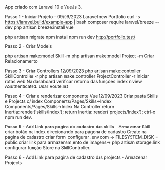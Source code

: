 App criado com Laravel 10 e VueJs 3.

Passo 1 - Iniciar Projeto - 09/09/2023
Laravel new Portfolio
curl -s https://laravel.build/example-app | bash
composer require laravel/breeze --dev
php artisan breeze:install vue
 
php artisan migrate
npm install
npm run dev
http://portfolio.test/

Passo 2 - Criar Models

php artisan make:model Skill -m
php artisan make:model Project -m
Criar Relacionamento

Passo 3 - Criar Controllers 12/09/2023
php artisan make:controller SkillController -r
php artisan make:controller ProjectController -r
Iniciar rotas web
Na dashboard verificar retorno das funções index n view ASuthenticated.
Usar Route:list

Passo 4 - Criar e renderizar componente Vue 12/09/2023
Criar pasta Skills e Projects c/ index
Components/Pages/Skills->Index
Components/Pages/Skills->Index
Na Controller
return Inertia::render('skills/Index');
return Inertia::render('projects/Index');
ctrl-x 
npm run dev.

Passo 5 - Add Link para pagina de cadastro das skills - Armazenar Skill
criar botão na index direcionando para págona de cadastro Create
na pagina de cadastro criar form.
configurar .env com ->  FILESYSTEM_DISK = public
criar link para armazenam,ento de imagens->  php artisan storage:link
configurar função Store na SkillController.

Passo 6 - Add Link para pagina de cadastro das projects - Armazenar Projects







